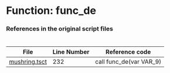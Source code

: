 # Function: func_de 
### References in the original script files

#

| File | Line Number | Reference code |
| --- | --- | --- |
| [mushring.tsct](../../../out/mushring.tsct#L232) | 232 | call func_de(var VAR_9) |
